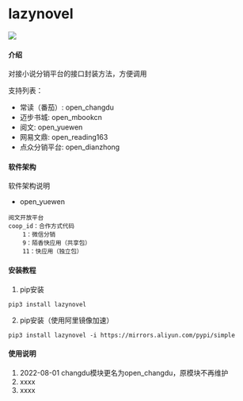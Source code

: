 # lazynovel
![](https://img.shields.io/badge/Python-3.8.6-green.svg)


#### 介绍
对接小说分销平台的接口封装方法，方便调用

支持列表：
- 常读（番茄）: open_changdu
- 迈步书城: open_mbookcn
- 阅文: open_yuewen
- 网易文鼎: open_reading163
- 点众分销平台: open_dianzhong

#### 软件架构
软件架构说明

- open_yuewen
```text
阅文开放平台
coop_id：合作方式代码
    1：微信分销
    9：陌香快应用（共享包）
    11：快应用（独立包）
```


#### 安装教程

1.  pip安装
```shell script
pip3 install lazynovel
```

2.  pip安装（使用阿里镜像加速）
```shell script
pip3 install lazynovel -i https://mirrors.aliyun.com/pypi/simple
```


#### 使用说明

1.  2022-08-01 changdu模块更名为open_changdu，原模块不再维护
2.  xxxx
3.  xxxx


